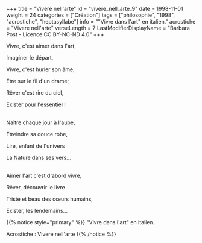 +++
title = "Vivere nell'arte"
id = "vivere_nell_arte_9"
date = 1998-11-01
weight = 24
categories = ["Création"]
tags = ["philosophie", "1998", "acrostiche", "heptasyllabe"]
info = "\"Vivre dans l'art\" en italien."
acrostiche = "Vivere nell'arte"
verseLength = 7
LastModifierDisplayName = "Barbara Post - Licence CC BY-NC-ND 4.0"
+++

Vivre, c'est aimer dans l'art,

Imaginer le départ,

Vivre, c'est hurler son âme,

Etre sur le fil d'un drame;

Rêver c'est rire du ciel,

Exister pour l'essentiel !

 \
Naître chaque jour à l'aube,

Etreindre sa douce robe,

Lire, enfant de l'univers

La Nature dans ses vers...

 \
Aimer l'art c'est d'abord vivre,

Rêver, découvrir le livre

Triste et beau des cœurs humains,

Exister, les lendemains...

{{% notice style="primary" %}}
"Vivre dans l'art" en italien.

Acrostiche : Vivere nell'arte
{{% /notice %}}
